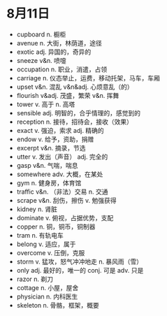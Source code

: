 # 8月11日

- cupboard n. 橱柜
- avenue n. 大街，林荫道，途径
- exotic adj. 异国的，奇异的
- sneeze v&n. 喷嚏
- occupation n. 职业，消遣，占领
- carriage n. 仪态举止，运费，移动托架，马车，车厢
- upset v&n. 混乱 v&n&adj. 心烦意乱（的）
- flourish v&adj. 茂盛，繁荣 v&n. 挥舞
- tower v. 高于 n. 高塔
- sensible adj. 明智的，合乎情理的，感觉到的
- reception n. 接待，招待会，接收（效果）
- exact v. 强迫，索求 adj. 精确的
- endow v. 给予，资助，捐赠
- excerpt v&n. 摘录，节选
- utter v. 发出（声音） adj. 完全的
- gasp v&n. 气喘，喘息
- somewhere adv. 大概，在某处
- gym n. 健身房，体育馆
- traffic v&n. （非法）交易 n. 交通
- scrape v&n. 刮伤，擦伤 v. 勉强获得
- kidney n. 肾脏
- dominate v. 俯视，占据优势，支配
- copper n. 铜，铜币，铜制器
- tram n. 有轨电车
- belong v. 适应，属于
- overcome v. 压倒，克服
- storm v. 猛攻，怒气冲冲地走 n. 暴风雨（雪）
- only adj. 最好的，唯一的 conj. 可是 adv. 只是
- razor n. 剃刀
- cottage n. 小屋，屋舍
- physician n. 内科医生
- skeleton n. 骨骼，框架，概要
